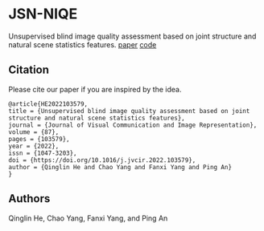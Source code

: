 # JSN-NIQE



Unsupervised blind image quality assessment based on joint structure and natural scene statistics features. [paper](https://www.sciencedirect.com/science/article/pii/S1047320322001092) [code](https://github.com/HelloQinglin/JSN-NIQE)




## Citation

Please cite our paper if you are inspired by the idea.

```
@article{HE2022103579,
title = {Unsupervised blind image quality assessment based on joint structure and natural scene statistics features},
journal = {Journal of Visual Communication and Image Representation},
volume = {87},
pages = {103579},
year = {2022},
issn = {1047-3203},
doi = {https://doi.org/10.1016/j.jvcir.2022.103579},
author = {Qinglin He and Chao Yang and Fanxi Yang and Ping An}
}
```

## Authors

Qinglin He, Chao Yang, Fanxi Yang, and Ping An
